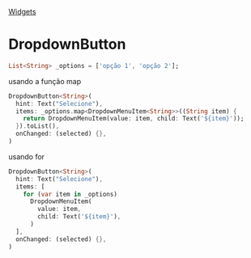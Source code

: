 [Widgets](https://github.com/leofds/flutter-class/blob/master/flutter/widgets/README.md)

# DropdownButton

```dart
List<String> _options = ['opção 1', 'opção 2'];
```

usando a função map
```dart
DropdownButton<String>(
  hint: Text("Selecione"),
  items: _options.map<DropdownMenuItem<String>>((String item) {
    return DropdownMenuItem(value: item, child: Text('${item}'));
  }).toList(),
  onChanged: (selected) {},
)
```

usando for
```dart
DropdownButton<String>(
  hint: Text("Selecione"),
  items: [
    for (var item in _options)
      DropdownMenuItem(
        value: item,
        child: Text('${item}'),
      )
  ],
  onChanged: (selected) {},
)
```
